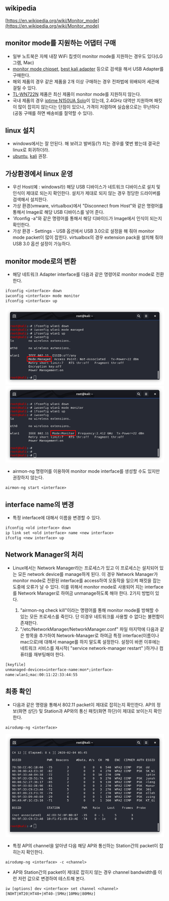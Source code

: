 ## wikipedia
[https://en.wikipedia.org/wiki/Monitor_mode](https://en.wikipedia.org/wiki/Monitor_mode)

## monitor mode를 지원하는 어댑터 구매  
* 일부 노트북은 자체 내장 WiFi 칩셋이 monitor mode를 지원하는 경우도 있다(LG그램, Mac)
* [monitor mode chipset](https://www.google.com/search?q=monitor+mode+chipset), [best kali adapter](https://www.google.com/search?q=best+kali+adapter) 등으로 검색을 해서 USB Adapter를 구매한다.
* 해외 제품의 경우 같은 제품을 2개 이상 구매하는 경우 전파법에 위배되어 세관에 걸릴 수 있다.
* [TL-WN722N](https://www.google.com/search?q=TL-WN722N) 제품은 최신 제품이 monitor mode를 지원하지 않는다.
* 국내 제품의 경우 [iptime N150UA Solo](https://www.google.com/search?q=iptime+N150UA+Solo)이 있는데, 2.4GHz 대역만 지원하며 패킷이 많이 잡히지 않는다는 단점이 있으나, 가격이 저렴하며 실습용으로는 무난하다(공동 구매를 하면 배송비를 절약할 수 있다).

## linux 설치
* windows에서는 잘 안된다. 해 보려고 발버둥(?) 치는 경우를 몇번 봤는데 결국은 linux로 회귀하더라.
* [ubuntu](https://www.ubuntu.com/download/desktop), [kali](https://www.kali.org/downloads/) 권장.

## 가상환경에서 linux 운영
* 우선 Host(예 : windows라) 해당 USB 디바이스가 네트워크 디바이스로 설치 및 인식이 제대로 되는지 확인한다. 설치가 제대로 되지 않는 경우 정당한 드라이버를 검색해서 설치한다.
* 가상 환경(vmware, virtualbox)에서 "Disconnect from Host"와 같은 명령어를 통해서 Image로 해당 USB 디바이스를 넣어 준다.
* 'ifconfig -a"와 같은 명령어를 통해서 해당 디바이드가 Image에서 인식이 되는지 확인한다.
* 가상 환경 - Settings - USB 옵션에서 USB 3.0으로 설정을 해 줘야 monitor mode packet이 많이 잡힌다. virtualbox의 경우 extension pack을 설치해 줘야 USB 3.0 옵션 설정이 가능하다.

## monitor mode로의 변환
* 해당 네트워크 Adapter interface를 다음과 같은 명령어로 monitor mode로 전환한다.
```
ifconfig <interface> down
iwconfig <interface> mode monitor
ifconfig <interface> up
```

![managed-mode-sc.png](managed-mode-sc.png)  
![monitor-mode-sc.png](monitor-mode-sc.png)  

* airmon-ng 명령어를 이용하여 monitor mode interface를 생성할 수도 있지만 권장하지 않는다.
```
airmon-ng start <interface>
```

## interface name의 변경
* 특정 interface에 대해서 이름을 변경할 수 있다.
```
ifconfig <old interface> down
ip link set <old interface> name <new interface>
ifcofig <new interface> up 
```

## Network Manager의 처리
* Linux에서는 Network Manager라는 프로세스가 있고 이 프로세스는 설치되어 있는 모든 network device를 manage하게 된다. 이 경우 Network Manager가 monitor mode로 전환된 interface를 access하여 오동작을 일으켜 패킷을 잡는 도중에 오류가 날 수 있다. 이를 위해서 monitor mode로 사용되어 지는 interface를 Network Manager로 하여금 unmanage하도록 해야 한다. 2가지 방법이 있다.

  1. "airmon-ng check kill"이라는 명령어를 통해 monitor mode를 방해할 수 있는 모든 프로세스를 죽인다. 단 이경우 네트워크를 사용할 수 없다는 불편함이 존재한다.
  2. "/etc/NetworkManager/NetworkManager.conf" 파일 마지막에 다음과 같은 항목을 추가하여 Network-Manager로 하여금 특정 interface(이름이나 mac으로)에 대해서 manage를 하지 말도록 설정한다. 설정이 바뀐 이후에는 네트워크 서비스를 재시작( "service network-manager restart" )하거나 컴퓨터를 재부팅해야 한다.
```
[keyfile]
unmanaged-devices=interface-name:mon*;interface-name:wlan1;mac:00:11:22:33:44:55
```

## 최종 확인
* 다음과 같은 명령을 통해서 802.11 packet이 제대로 잡히는지 확인한다. AP의 정보(화면 상단) 및 Station과 AP와의 통신 패킷(화면 하단)이 제대로 보이는지 확인한다.

```
airodump-ng <interface>
```

![airodump-ng-sc.png](airodump-ng-sc.png)  

* 특정 AP의 channel을 알아낸 다음 해당 AP와 통신하는 Station간의 packet이 잡히는지 확인한다.

```
airodump-ng <interface> -c <channel>
```

* AP와 Station간의 packet이 제대로 잡히지 않는 경우 channel bandwidth를 이런 저런 값으로 변경하여 테스트해 본다.
```
iw [options] dev <interface> set channel <channel> [NOHT|HT20|HT40+|HT40-|5MHz|10MHz|80MHz]
```
